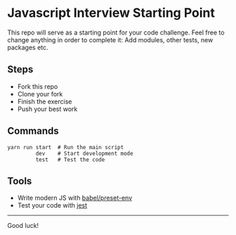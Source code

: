 # Javascript Interview Starting Point

This repo will serve as a starting point for your code challenge. Feel free to change anything in order to complete it: Add modules, other tests, new packages etc.

## Steps

- Fork this repo
- Clone your fork
- Finish the exercise
- Push your best work

## Commands

```
yarn run start  # Run the main script
         dev    # Start development mode 
         test   # Test the code
````
## Tools

- Write modern JS with [babel/preset-env](https://www.npmjs.com/package/@babel/preset-env)
- Test your code with [jest](https://www.npmjs.com/package/jest)

---

Good luck!
